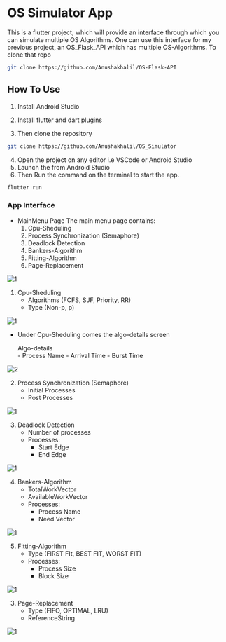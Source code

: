 # OS Simulator App

This is a flutter project, which will provide an interface through which you can simulate multiple OS Algorithms.
One can use this interface for my previous project, an OS_Flask_API which has multiple OS-Algorithms. To clone that repo
```bash
git clone https://github.com/Anushakhalil/OS-Flask-API
```

## How To Use
1. Install Android Studio
2. Install flutter and dart plugins

3. Then clone the repository
```bash
git clone https://github.com/Anushakhalil/OS_Simulator
```
4. Open the project on any editor i.e VSCode or Android Studio
5. Launch the from Android Studio
6. Then Run the command on the terminal to start the app.
```bash
flutter run
```
### App Interface
- MainMenu Page
    The main menu page contains:
    1. Cpu-Sheduling <br/>
    2. Process Synchronization (Semaphore)
    3. Deadlock Detection
    4. Bankers-Algorithm
    5. Fitting-Algorithm
    6. Page-Replacement

![1](https://github.com/Anushakhalil/OS_Simulator/tree/master/images/pic_1.png "Screen image for Main-Menu")

1. Cpu-Sheduling <br/>
    - Algorithms (FCFS, SJF, Priority, RR)
    - Type (Non-p, p)  

![1](https://github.com/Anushakhalil/OS_Simulator/tree/master/images/pic_2.png "Screen image for Cpu-Sheduling")

- Under Cpu-Sheduling comes the algo-details screen
    
    Algo-details <br/>
        - Process Name
        - Arrival Time
        - Burst Time

![2](https://github.com/Anushakhalil/OS_Simulator/tree/master/images/pic_3.png "Screen image for Algo-Details")

2. Process Synchronization (Semaphore)  <br/>
    - Initial Processes
    - Post Processes

![1](https://github.com/Anushakhalil/OS_Simulator/tree/master/images/pic_4.png "Screen image for Process-Synchronization")

3. Deadlock Detection <br/>
    - Number of processes
    - Processes:
        - Start Edge
        - End Edge

![1](https://github.com/Anushakhalil/OS_Simulator/tree/master/images/pic_5.png "Screen image for Deadlock-Detection")

4. Bankers-Algorithm <br/>
    - TotalWorkVector
    - AvailableWorkVector
    - Processes:
        - Process Name
        - Need Vector

![1](https://github.com/Anushakhalil/OS_Simulator/tree/master/images/pic_6.png "Screen image for Bankers-Algorithm")

5. Fitting-Algorithm <br/>
    - Type (FIRST FIt, BEST FIT, WORST FIT)
    - Processes:
        - Process Size
        - Block Size

![1](https://github.com/Anushakhalil/OS_Simulator/tree/master/images/pic_7.png "Screen image for Fitting-Algorithm")

3. Page-Replacement <br/>
    - Type (FIFO, OPTIMAL, LRU)
    - ReferenceString

![1](https://github.com/Anushakhalil/OS_Simulator/tree/master/images/pic_8.png "Screen image for Page-Replacement")
